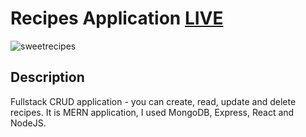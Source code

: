 # Recipes Application [LIVE](https://recipe-crud-app.netlify.app/)

![sweetrecipes](https://user-images.githubusercontent.com/93607858/160183352-84b000ff-f538-4583-9ea3-de80aeb7eac7.png)

## Description

Fullstack CRUD application - you can create, read, update and delete recipes. It is MERN application, I used MongoDB, Express, React and NodeJS. 
